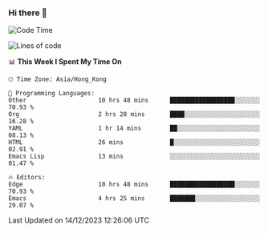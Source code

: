 ### Hi there 👋

<!--
**nicehiro/nicehiro** is a ✨ _special_ ✨ repository because its `README.md` (this file) appears on your GitHub profile.

Here are some ideas to get you started:

- 🔭 I’m currently working on ...
- 🌱 I’m currently learning ...
- 👯 I’m looking to collaborate on ...
- 🤔 I’m looking for help with ...
- 💬 Ask me about ...
- 📫 How to reach me: ...
- 😄 Pronouns: ...
- ⚡ Fun fact: ...
-->

<!--START_SECTION:waka-->
![Code Time](http://img.shields.io/badge/Code%20Time-149%20hrs%2035%20mins-blue)

![Lines of code](https://img.shields.io/badge/From%20Hello%20World%20I%27ve%20Written-2.6%20million%20lines%20of%20code-blue)

📊 **This Week I Spent My Time On** 

```text
🕑︎ Time Zone: Asia/Hong_Kong

💬 Programming Languages: 
Other                    10 hrs 48 mins      ██████████████████░░░░░░░   70.93 % 
Org                      2 hrs 28 mins       ████░░░░░░░░░░░░░░░░░░░░░   16.28 % 
YAML                     1 hr 14 mins        ██░░░░░░░░░░░░░░░░░░░░░░░   08.13 % 
HTML                     26 mins             █░░░░░░░░░░░░░░░░░░░░░░░░   02.91 % 
Emacs Lisp               13 mins             ░░░░░░░░░░░░░░░░░░░░░░░░░   01.47 % 

🔥 Editors: 
Edge                     10 hrs 48 mins      ██████████████████░░░░░░░   70.93 % 
Emacs                    4 hrs 25 mins       ███████░░░░░░░░░░░░░░░░░░   29.07 % 
```


 Last Updated on 14/12/2023 12:26:06 UTC
<!--END_SECTION:waka-->
